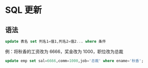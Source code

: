 # SQL 更新

## 语法

```sql
update 表名 set 列名1=值1,列名2=值2... where 条件
```

 例：将秋香的工资改为 6666，奖金改为 1000，职位改为总裁

```sql
update emp set sal=6666,comm=1000,job='总裁' where ename='秋香';
```